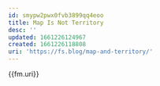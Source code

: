 ```yaml
---
id: smypw2pwx0fvb3899qq4eoo
title: Map Is Not Territory
desc: ''
updated: 1661226124967
created: 1661226118808
uri: 'https://fs.blog/map-and-territory/'
---
```


{{fm.uri}}